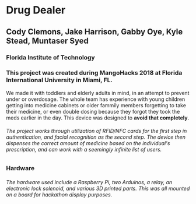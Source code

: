 # Drug Dealer
## Cody Clemons, Jake Harrison, Gabby Oye, Kyle Stead, Muntaser Syed
### Florida Institute of Technology

### This project was created during MangoHacks 2018 at Florida International University in Miami, FL. 

We made it with toddlers and elderly adults in mind, in an attempt to prevent under or overdosage. The whole team has experience with young children getting into medicine cabinets or older fammily members forgetting to take their medicine, or even double dosing because they forgot they took the meds earlier in the day. This device was designed to **avoid that completely**. 

###### The project works through utilization of RFID/NFC cards for the first step in authentication, and facial recognition as the second step. The device then dispenses the correct amount of medicine based on the individual's prescription, and can work with a seemingly infinite list of users.
### Hardware
###### The hardware used include a Raspberry Pi, two Arduinos, a relay, an electronic lock solenoid, and various 3D printed parts. This was all mounted on a board for hackathon display purposes.
